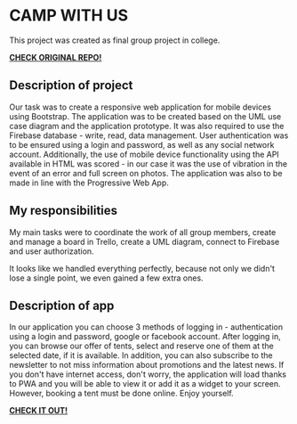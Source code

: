 # CAMP WITH US

This project was created as final group project in college.

**[CHECK ORIGINAL REPO!](https://github.com/jttim23/Aurora)**

## Description of project

Our task was to create a responsive web application for mobile devices using Bootstrap. The application was to be created based on the UML use case diagram and the application prototype. It was also required to use the Firebase database - write, read, data management. User authentication was to be ensured using a login and password, as well as any social network account. Additionally, the use of mobile device functionality using the API available in HTML was scored - in our case it was the use of vibration in the event of an error and full screen on photos. The application was also to be made in line with the Progressive Web App.

## My responsibilities

My main tasks were to coordinate the work of all group members, create and manage a board in Trello, create a UML diagram, connect to Firebase and user authorization.

It looks like we handled everything perfectly, because not only we didn't lose a single point, we even gained a few extra ones.

## Description of app

In our application you can choose 3 methods of logging in - authentication using a login and password, google or facebook account. After logging in, you can browse our offer of tents, select and reserve one of them at the selected date, if it is available. In addition, you can also subscribe to the newsletter to not miss information about promotions and the latest news. If you don't have internet access, don't worry, the application will load thanks to PWA and you will be able to view it or add it as a widget to your screen. However, booking a tent must be done online. Enjoy yourself.

**[CHECK IT OUT!](https://camp-with-us.web.app/)**